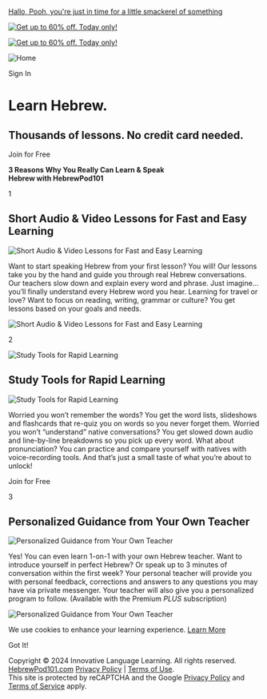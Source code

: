 [Hallo, Pooh, you're just in time for a little smackerel of something](https://www.hebrewpod101.com/honeypot-do-not-follow)

[![Get up to 60% off. Today only!](https://cdn.innovativelanguage.com/sns/em/2024/December/Countdown/HP/Deal4/homepage_web-banner_hebrew.png)](https://www.hebrewpod101.com/holiday/?src=banner_hp)

[![Get up to 60% off. Today only!](https://cdn.innovativelanguage.com/sns/em/2024/December/Countdown/HP/Deal4/homepage_mob-banner.gif)](https://www.hebrewpod101.com/holiday/?src=mbanner_hp)

![Home](/static/images/hebrewpod101/splash/logo-desktop-transparent.svg)

Sign In

**Learn Hebrew.**
=================

Thousands of lessons. No credit card needed.
--------------------------------------------

Join for Free

**3 Reasons Why You Really Can Learn & Speak  
Hebrew with HebrewPod101**

1

Short Audio & Video Lessons for Fast and Easy Learning
------------------------------------------------------

![Short Audio & Video Lessons for Fast and Easy Learning](https://cdn.innovativelanguage.com/hebrewpod101/static/images/google_landing_page/library_Hebrew.png)

Want to start speaking Hebrew from your first lesson? You will! Our lessons take you by the hand and guide you through real Hebrew conversations. Our teachers slow down and explain every word and phrase. Just imagine... you’ll finally understand every Hebrew word you hear. Learning for travel or love? Want to focus on reading, writing, grammar or culture? You get lessons based on your goals and needs.

![Short Audio & Video Lessons for Fast and Easy Learning](https://cdn.innovativelanguage.com/hebrewpod101/static/images/google_landing_page/library_Hebrew.png)

2

![Study Tools for Rapid Learning](https://cdn.innovativelanguage.com/hebrewpod101/static/images/google_landing_page/tools_Hebrew.png)

Study Tools for Rapid Learning
------------------------------

![Study Tools for Rapid Learning](https://cdn.innovativelanguage.com/hebrewpod101/static/images/google_landing_page/tools_Hebrew.png)

Worried you won’t remember the words? You get the word lists, slideshows and flashcards that re-quiz you on words so you never forget them. Worried you won’t “understand” native conversations? You get slowed down audio and line-by-line breakdowns so you pick up every word. What about pronunciation? You can practice and compare yourself with natives with voice-recording tools. And that’s just a small taste of what you’re about to unlock!

Join for Free

3

Personalized Guidance from Your Own Teacher
-------------------------------------------

![Personalized Guidance from Your Own Teacher](https://cdn.innovativelanguage.com/hebrewpod101/static/images/google_landing_page/teacher_Hebrew.png)

Yes! You can even learn 1-on-1 with your own Hebrew teacher. Want to introduce yourself in perfect Hebrew? Or speak up to 3 minutes of conversation within the first week? Your personal teacher will provide you with personal feedback, corrections and answers to any questions you may have via private messenger. Your teacher will also give you a personalized program to follow. (Available with the Premium _PLUS_ subscription)

![Personalized Guidance from Your Own Teacher](https://cdn.innovativelanguage.com/hebrewpod101/static/images/google_landing_page/teacher_Hebrew.png)

We use cookies to enhance your learning experience. [Learn More](#privacy_policy)

Got It!

Copyright © 2024 Innovative Language Learning. All rights reserved. [HebrewPod101.com](https://www.hebrewpod101.com/index.php "learn Hebrew") [Privacy Policy](#privacy_policy) | [Terms of Use](#terms_of_use).  
This site is protected by reCAPTCHA and the Google [Privacy Policy](https://policies.google.com/privacy) and [Terms of Service](https://policies.google.com/terms) apply.